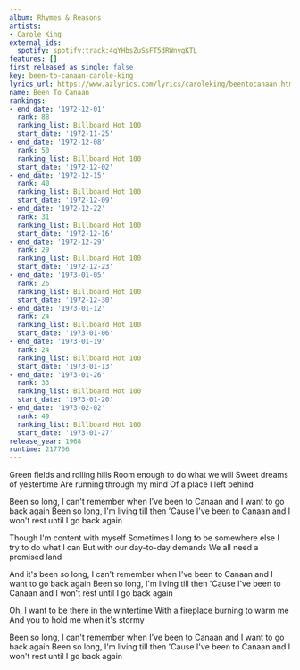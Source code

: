 ```yaml
---
album: Rhymes & Reasons
artists:
- Carole King
external_ids:
  spotify: spotify:track:4gYHbsZuSsFT5dRWnygKTL
features: []
first_released_as_single: false
key: been-to-canaan-carole-king
lyrics_url: https://www.azlyrics.com/lyrics/caroleking/beentocanaan.html
name: Been To Canaan
rankings:
- end_date: '1972-12-01'
  rank: 88
  ranking_list: Billboard Hot 100
  start_date: '1972-11-25'
- end_date: '1972-12-08'
  rank: 50
  ranking_list: Billboard Hot 100
  start_date: '1972-12-02'
- end_date: '1972-12-15'
  rank: 40
  ranking_list: Billboard Hot 100
  start_date: '1972-12-09'
- end_date: '1972-12-22'
  rank: 31
  ranking_list: Billboard Hot 100
  start_date: '1972-12-16'
- end_date: '1972-12-29'
  rank: 29
  ranking_list: Billboard Hot 100
  start_date: '1972-12-23'
- end_date: '1973-01-05'
  rank: 26
  ranking_list: Billboard Hot 100
  start_date: '1972-12-30'
- end_date: '1973-01-12'
  rank: 24
  ranking_list: Billboard Hot 100
  start_date: '1973-01-06'
- end_date: '1973-01-19'
  rank: 24
  ranking_list: Billboard Hot 100
  start_date: '1973-01-13'
- end_date: '1973-01-26'
  rank: 33
  ranking_list: Billboard Hot 100
  start_date: '1973-01-20'
- end_date: '1973-02-02'
  rank: 49
  ranking_list: Billboard Hot 100
  start_date: '1973-01-27'
release_year: 1968
runtime: 217706
---
```

Green fields and rolling hills
Room enough to do what we will
Sweet dreams of yestertime
Are running through my mind
Of a place I left behind

Been so long, I can't remember when
I've been to Canaan and I want to go back again
Been so long, I'm living till then
'Cause I've been to Canaan and I won't rest until I go back again

Though I'm content with myself
Sometimes I long to be somewhere else
I try to do what I can
But with our day-to-day demands
We all need a promised land

And it's been so long, I can't remember when
I've been to Canaan and I want to go back again
Been so long, I'm living till then
'Cause I've been to Canaan and I won't rest until I go back again

Oh, I want to be there in the wintertime
With a fireplace burning to warm me
And you to hold me when it's stormy

Been so long, I can't remember when
I've been to Canaan and I want to go back again
Been so long, I'm living till then
'Cause I've been to Canaan and I won't rest until I go back again

